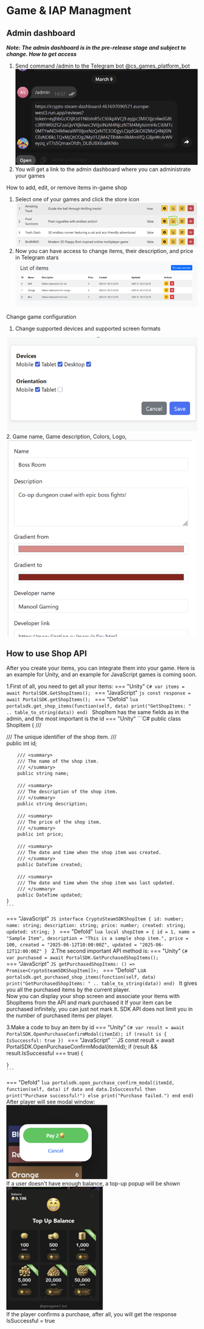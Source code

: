 # Game & IAP Managment
## Admin dashboard

**_Note: The admin dashboard is in the pre-release stage and subject to change.
How to get access_**

1. Send command /admin to the Telegram bot  @cs_games_platform_bot
![Описание изображения](images/game-and-iap/1.png)  
  2. You will get a link to the admin dashboard where you can administrate your games

How to add, edit, or remove items in-game shop

1. Select one of your games and click the store icon
![Описание изображения](images/game-and-iap/2.png)  
  2. Now you can have access to change items, their description, and price in Telegram stars
![Описание изображения](images/game-and-iap/3.png)  
  
Change game configuration  
  1. Change supported devices and supported screen formats

![Описание изображения](images/game-and-iap/4.png)  
  2. Game name, Game description, Colors, Logo,
![Описание изображения](images/game-and-iap/5.png)  
## How to use Shop API

After you create your items, you can integrate them into your game.
Here is an example for Unity, and an example for JavaScript games is coming soon.  

1.First of all, you need to get all your items:
=== "Unity"
	```C#
	var items = await PortalSDK.GetShopItems();
	```
=== "JavaScript"
	```js
 	const response = await PortalSDK.getShopItems();
	```
=== "Defold"
	```lua
    portalsdk.get_shop_items(function(self, data)
    print("GetShopItems: " .. table_to_string(data))
    end)
	```
ShopItem has the same fields as in the admin, and the most important is the id
=== "Unity"
    ```C#
    public class ShopItem
    {
        /// <summary>
        /// The unique identifier of the shop item.
        /// </summary>
        public int id;

        /// <summary>
        /// The name of the shop item.
        /// </summary>
        public string name;

        /// <summary>
        /// The description of the shop item.
        /// </summary>
        public string description;

        /// <summary>
        /// The price of the shop item.
        /// </summary>
        public int price;

        /// <summary>
        /// The date and time when the shop item was created.
        /// </summary>
        public DateTime created;

        /// <summary>
        /// The date and time when the shop item was last updated.
        /// </summary>
        public DateTime updated;
    }
    ```
=== "JavaScript"
    ```JS
    interface CryptoSteamSDKShopItem {
        id: number;
        name: string;
        description: string;
        price: number;
        created: string;
        updated: string;
    }
    ```
=== "Defold"
	```lua
	local shopItem = {
	    id = 1,
	    name = "Sample Item",
	    description = "This is a sample shop item.",
	    price = 100,
	    created = "2025-06-12T10:00:00Z",
	    updated = "2025-06-12T12:00:00Z"
	}
	```
2.The second important API method is:
=== "Unity"
    ```C#
    var purchased = await PortalSDK.GetPurchasedShopItems();
    ```  
=== "JavaScript"
    ```JS
    getPurchasedShopItems: () => Promise<CryptoSteamSDKShopItem[]>;
    ```
=== "Defold"
	```LUA
    portalsdk.get_purchased_shop_items(function(self, data)
    print("GetPurchasedShopItems: " .. table_to_string(data))
    end)
	```
It gives you all the purchased items by the current player.   
  Now you can display your shop screen and associate your items with ShopItems from the API and mark purchased it 
If your item can be purchased infinitely, you can just not mark it. SDK API does not limit you in the number of purchased items per player.   

3.Make a code to buy an item by id
=== "Unity"
	```C#
	var result = await PortalSDK.OpenPurchaseConfirmModal(itemId);
	if (result is { IsSuccessful: true })
	```
=== "JavaScript"
	```JS
	const result = await PortalSDK.OpenPurchaseConfirmModal(itemId);
	if (result && result.IsSuccessful === true) {

	}
	```
=== "Defold"
	```lua
    portalsdk.open_purchase_confirm_modal(itemId, function(self, data)
    if data and data.IsSuccessful then
        print("Purchase successful!")
    else
        print("Purchase failed.")
    end
    end)
	```
After player will see modal window:  
  ![Описание изображения](images/game-and-iap/6.png)  
  If a user doesn't have enough balance, a top-up popup will be shown  
  ![Описание изображения](images/game-and-iap/7.png)  
  If the player confirms a purchase, after all, you will get the response IsSuccessful = true
